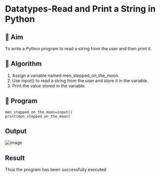 # Datatypes-Read and Print a String in Python

## 🎯 Aim
To write a Python program to read a string from the user and then print it.

## 🧠 Algorithm
1. Assign a variable named men_stepped_on_the_moon.
2. Use input() to read a string from the user and store it in the variable.
3. Print the value stored in the variable.

## 🧾 Program

```
men_stepped_on_the_moon=input()  
print(men_stepped_on_the_moon)
```
## Output

![image](https://github.com/user-attachments/assets/40f6676a-cd24-492c-889b-6be151aa3717)

## Result

Thus the program has been successfully executed
